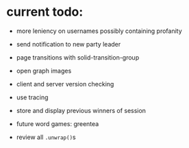 # current todo:

- more leniency on usernames possibly containing profanity

- send notification to new party leader

- page transitions with solid-transition-group

- open graph images

- client and server version checking

- use tracing

- store and display previous winners of session

- future word games: greentea

- review all `.unwrap()`s
